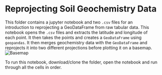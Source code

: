 # Reprojecting Soil Geochemistry Data
This folder contains a jupyter notebook and two `.csv` files for an introduction to reprojecting 
a GeoDataFrame from raw tabular data. This notebook opens the `.csv` files and extracts
the latitude and longitude of each point. It then takes the points and creates a 
`GeoDataFrame` using `geopandas`. It then merges geochemistry data with the `GeoDataFrame` and reprojects
it into two different projections before plotting it on a basemap.
![Basemap](https://github.com/jessepisel/5minutesofpython/blob/master/Reprojections/basemap.JPG?raw=true "Basemap with cobalt concentrations")

To run this notebook, download/clone the folder, open the notebook and run through all the cells in order.